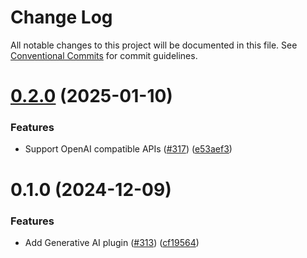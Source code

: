 # Change Log

All notable changes to this project will be documented in this file.
See [Conventional Commits](https://conventionalcommits.org) for commit guidelines.

# [0.2.0](https://github.com/awslabs/backstage-plugins-for-aws/compare/@aws/genai-plugin-langgraph-agent-for-backstage@0.1.0...@aws/genai-plugin-langgraph-agent-for-backstage@0.2.0) (2025-01-10)


### Features

* Support OpenAI compatible APIs ([#317](https://github.com/awslabs/backstage-plugins-for-aws/issues/317)) ([e53aef3](https://github.com/awslabs/backstage-plugins-for-aws/commit/e53aef3813aa440d163a919c65d4764c071d78d4))





# 0.1.0 (2024-12-09)


### Features

* Add Generative AI plugin ([#313](https://github.com/awslabs/backstage-plugins-for-aws/issues/313)) ([cf19564](https://github.com/awslabs/backstage-plugins-for-aws/commit/cf19564d5395d58e98417405fa36553f86530a36))
